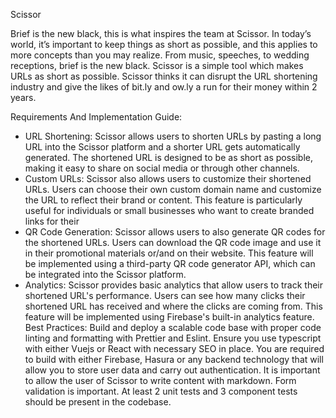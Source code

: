 Scissor

Brief is the new black, this is what inspires the team at Scissor. In today’s world, it’s important to keep things as short as possible, and this applies to more concepts than you may realize. From music, speeches, to wedding receptions, brief is the new black. Scissor is a simple tool which makes URLs as short as possible. Scissor thinks it can disrupt the URL shortening industry and give the likes of bit.ly and ow.ly a run for their money within 2 years.


Requirements And Implementation Guide:
- URL Shortening:
Scissor allows users to shorten URLs by pasting a long URL into the Scissor platform and a shorter URL gets automatically generated. The shortened URL is designed to be as short as possible, making it easy to share on social media or through other channels.
- Custom URLs:
Scissor also allows users to customize their shortened URLs. Users can choose their own custom domain name and customize the URL to reflect their brand or content. This feature is particularly useful for individuals or small businesses who want to create branded links for their 
- QR Code Generation:
Scissor allows users to also generate QR codes for the shortened URLs. Users can download the QR code image and use it in their promotional materials or/and on their website. This feature will be implemented using a third-party QR code generator API, which can be integrated into the Scissor platform.
- Analytics:
Scissor provides basic analytics that allow users to track their shortened URL's performance. Users can see how many clicks their shortened URL has received and where the clicks are coming from. This feature will be implemented using Firebase's built-in analytics feature.
Best Practices:
Build and deploy a scalable code base with proper code linting and formatting with Prettier and Eslint.
Ensure you use typescript with either Vuejs or React with necessary SEO in place.
You are required to build with either Firebase, Hasura or any backend technology that will allow you to store user data and carry out authentication.
It is important to allow the user of Scissor to write content with markdown.
Form validation is important.
At least 2 unit tests and 3 component tests should be present in the codebase.
